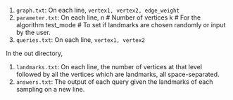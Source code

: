 1. `graph.txt`: On each line, `vertex1, vertex2, edge_weight`
2. `parameter.txt`: On each line,
   n # Number of vertices
   k # For the algorithm
   test_mode # To set if landmarks are chosen randomly or input by the user.
3. `queries.txt`: On each line, `vertex1, vertex2`

In the out directory,

1. `landmarks.txt`: On each line, the number of vertices at that level followed by all the vertices which are landmarks, all space-separated.
2. `answers.txt`: The output of each query given the landmarks of each sampling on a new line.
